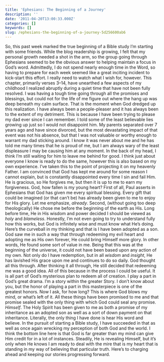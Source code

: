 ```yaml
---
title: 'Ephesians: The Beginning of a Journey'
description: ''
date: '2011-04-20T13:00:33.000Z'
categories: []
keywords: []
slug: /ephesians-the-beginning-of-a-journey-5d256600ab6
---
```

So, this past week marked the true beginning of a Bible study I’m starting with some friends. While the blog readership is growing, I felt that my personal growth needed a shot in the arm, so the group going through Ephesians seemed to be the obvious answer to helping maintain a focus in God’s word. Admittedly, I do not spend nearly enough time in the Word, so having to prepare for each week seemed like a great inciting incident to kick-start this effort. I really need to watch what I wish for, however.
This chapter, primarily verses 3–14, have unearthed a few aspects of my childhood I realized abruptly during a quiet time that have not been fully resolved. I was having a tough time going through all the promises and blessings, but could not for the life of me figure out where the hang up was deep beneath my calm surface. That is the moment when God dredged up this realization.
I have always been a people-pleaser and it has always been to the extent of my detriment. This is because I have been trying to please my dad ever since I can remember. I told some of the least believable lies growing up just so I would not disappoint him. My parents separated over 7 years ago and have since divorced, but the most devastating impact of that event was not his absence, but that I was not valuable or worthy enough to warrant my dad sticking around.
I know it was never about me and he has told me many times that he is proud of me, but I am always wary of the least displeasure I may be causing him at any moment. In the back of my head, I think I’m still waiting for him to leave me behind for good. I think just about everyone I know is ready to do the same, however this is also based on my own experience.
I’ve taken this to the point of projecting it on my heavenly Father. I am convinced that God has kept me around for some reason I cannot explain, but is constantly disappointed every time I sin and fail Him. He is gracious, so He forgives me, but then it is up to me to earn my forgiveness. God, how fallen is my young heart?
First of all, Paul asserts in Ephesians that God has given me every spiritual blessing. Every gift that could be imagined (or that can’t be) has already been given to me to enjoy for His glory. Let me emphasize, _already_.
Second, (without going too deep theologically) He chose me before the beginning of the earth as His. Long before time, He in His wisdom and power decided I should be viewed as _holy_ and _blameless_. Honestly, I’m not even going to try to understand fully how this works, but God is infinitely wise and must know what He’s doing.
Here’s the curveball in my thinking and that is I have been adopted as a son. God saw me in such a way that through redeeming my evil heart and adopting me as His own forever, He could bring Himself more glory. In other words, He found some sort of value in me. Being that this was at the beginning of the universe, it could not have been based upon any action of my own.
Not only do I have redemption, but in all _wisdom_ and _insight_, He has lavished His grace upon me and continues to do so daily. God thought all this through. After thinking it all through, He still decided that redeeming me was a good idea. All of this because in the process I could be useful.
It is all part of God’s mysterious plan to redeem all of creation. I play a part in God’s great drama. I’m a story within the greater Story. I don’t know about you, but the honor of playing a part in this masterpiece is one of the greatest honors. Now I ask, for how long?
This is where God blows my mind, or what’s left of it. All these things have been promised to me and that promise sealed with the only thing with which God could seal any promise. _Himself_. The Holy Spirit has been given to me as both a promise of my inheritance as an adopted son as well as a sort of down payment on that inheritance. Literally, the only thing I have done is hear His word and believe.
In the pursuit of starting a Bible study, I have succeeded in that as well as once again wrecking my perception of both God and the world. I think the bottom line here is that God is far greater than my mind can give Him credit for in a lot of instances. Steadily, He is revealing Himself, but it’s only when He knows I am ready to deal with the mire that is my heart that is standing in my way of believing that particular truth. Here’s to charging ahead and keeping our stories progressing forward.
